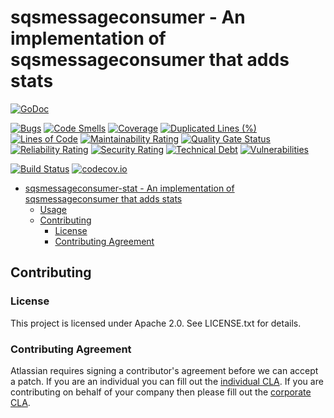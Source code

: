 <a id="markdown-sqsmessageconsumer-stat---an-implementation-of-sqsmessageconsumer-that-adds-stats" name="sqsmessageconsumer-stat---an-implementation-of-sqsmessageconsumer-that-adds-stats"></a>
# sqsmessageconsumer - An implementation of sqsmessageconsumer that adds stats
[![GoDoc](https://godoc.org/github.com/asecurityteam/sqsmessageconsumer-stat?status.svg)](https://godoc.org/github.com/asecurityteam/sqsmessageconsumer-stat)


[![Bugs](https://sonarcloud.io/api/project_badges/measure?project=asecurityteam_sqsmessageconsumer-stat&metric=bugs)](https://sonarcloud.io/dashboard?id=asecurityteam_sqsmessageconsumer-stat)
[![Code Smells](https://sonarcloud.io/api/project_badges/measure?project=asecurityteam_sqsmessageconsumer-stat&metric=code_smells)](https://sonarcloud.io/dashboard?id=asecurityteam_sqsmessageconsumer-stat)
[![Coverage](https://sonarcloud.io/api/project_badges/measure?project=asecurityteam_sqsmessageconsumer-stat&metric=coverage)](https://sonarcloud.io/dashboard?id=asecurityteam_sqsmessageconsumer-stat)
[![Duplicated Lines (%)](https://sonarcloud.io/api/project_badges/measure?project=asecurityteam_sqsmessageconsumer-stat&metric=duplicated_lines_density)](https://sonarcloud.io/dashboard?id=asecurityteam_sqsmessageconsumer-stat)
[![Lines of Code](https://sonarcloud.io/api/project_badges/measure?project=asecurityteam_sqsmessageconsumer-stat&metric=ncloc)](https://sonarcloud.io/dashboard?id=asecurityteam_sqsmessageconsumer-stat)
[![Maintainability Rating](https://sonarcloud.io/api/project_badges/measure?project=asecurityteam_sqsmessageconsumer-stat&metric=sqale_rating)](https://sonarcloud.io/dashboard?id=asecurityteam_sqsmessageconsumer-stat)
[![Quality Gate Status](https://sonarcloud.io/api/project_badges/measure?project=asecurityteam_sqsmessageconsumer-stat&metric=alert_status)](https://sonarcloud.io/dashboard?id=asecurityteam_sqsmessageconsumer-stat)
[![Reliability Rating](https://sonarcloud.io/api/project_badges/measure?project=asecurityteam_sqsmessageconsumer-stat&metric=reliability_rating)](https://sonarcloud.io/dashboard?id=asecurityteam_sqsmessageconsumer-stat)
[![Security Rating](https://sonarcloud.io/api/project_badges/measure?project=asecurityteam_sqsmessageconsumer-stat&metric=security_rating)](https://sonarcloud.io/dashboard?id=asecurityteam_sqsmessageconsumer-stat)
[![Technical Debt](https://sonarcloud.io/api/project_badges/measure?project=asecurityteam_sqsmessageconsumer-stat&metric=sqale_index)](https://sonarcloud.io/dashboard?id=asecurityteam_sqsmessageconsumer-stat)
[![Vulnerabilities](https://sonarcloud.io/api/project_badges/measure?project=asecurityteam_sqsmessageconsumer-stat&metric=vulnerabilities)](https://sonarcloud.io/dashboard?id=asecurityteam_sqsmessageconsumer-stat)



[![Build Status](https://travis-ci.com/asecurityteam/logevent.png?branch=master)](https://travis-ci.com/asecurityteam/sqsmessageconsumer-stat)
[![codecov.io](https://codecov.io/github/asecurityteam/sqsmessageconsumer-stat/coverage.svg?branch=master)](https://codecov.io/github/asecurityteam/logevent?branch=master)

<!-- TOC -->

- [sqsmessageconsumer-stat - An implementation of sqsmessageconsumer that adds stats](#sqsmessageconsumer-stat---an-implementation-of-sqsmessageconsumer-that-adds-stats)
    - [Usage](#usage)
    - [Contributing](#contributing)
        - [License](#license)
        - [Contributing Agreement](#contributing-agreement)

<!-- /TOC -->


<a id="markdown-contributing" name="contributing"></a>
## Contributing

<a id="markdown-license" name="license"></a>
### License

This project is licensed under Apache 2.0. See LICENSE.txt for details.

<a id="markdown-contributing-agreement" name="contributing-agreement"></a>
### Contributing Agreement

Atlassian requires signing a contributor's agreement before we can accept a
patch. If you are an individual you can fill out the
[individual CLA](https://na2.docusign.net/Member/PowerFormSigning.aspx?PowerFormId=3f94fbdc-2fbe-46ac-b14c-5d152700ae5d).
If you are contributing on behalf of your company then please fill out the
[corporate CLA](https://na2.docusign.net/Member/PowerFormSigning.aspx?PowerFormId=e1c17c66-ca4d-4aab-a953-2c231af4a20b).
